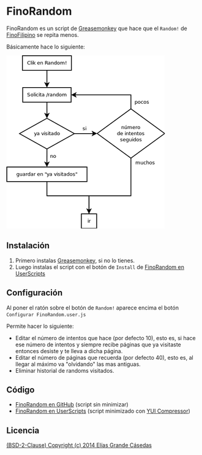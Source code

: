 FinoRandom
==========

FinoRandom es un script de [Greasemonkey] que hace que el `Random!` de
[FinoFilipino] se repita menos.

Básicamente hace lo siguiente:

![img/flujo-simple.png](https://raw.githubusercontent.com/EliasGrande/FinoRandom/master/img/flujo-simple.png)

Instalación
-----------

1. Primero instalas [Greasemonkey], si no lo tienes.
2. Luego instalas el script con el botón de `Install` de
[FinoRandom en UserScripts]

Configuración
-------------

Al poner el ratón sobre el botón de `Random!` aparece encima el botón 
`Configurar FinoRandom.user.js`

Permite hacer lo siguiente:

* Editar el número de intentos que hace (por defecto 10), esto es, si hace ese
número de intentos y siempre recibe páginas que ya visitaste entonces desiste y
te lleva a dicha página.
* Editar el número de páginas que recuerda (por defecto 40), esto es, al llegar
al máximo va "olvidando" las mas antiguas.
* Eliminar historial de randoms visitados.

Código
------

* [FinoRandom en GitHub] \(script sin minimizar)
* [FinoRandom en UserScripts] \(script minimizado con [YUI Compressor])

Licencia
--------

[(BSD-2-Clause) Copyright (c) 2014 Elías Grande Cásedas](https://raw.githubusercontent.com/EliasGrande/FinoRandom/master/LICENSE)

[Greasemonkey]:https://addons.mozilla.org/es/firefox/addon/greasemonkey/
[FinoFilipino]:http://finofilipino.org
[FinoRandom en GitHub]:https://github.com/EliasGrande/FinoRandom/blob/master/FinoRandom.user.js
[FinoRandom en UserScripts]:http://userscripts.org/scripts/show/446003
[YUI Compressor]:http://yui.github.io/yuicompressor/
